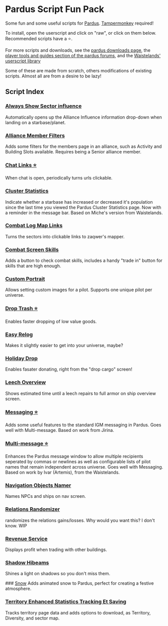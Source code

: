 # Pardus Script Fun Pack
Some fun and some useful scripts for [Pardus](https://www.pardus.at/?bonus=104041). [Tampermonkey](https://tampermonkey.net/) required!

To install, open the userscript and click on "raw", or click on them below. Recommended scripts have a ⭐.

For more scripts and downloads, see the [pardus downloads page](http://www.pardus.at/index.php?section=downloads), the [player tools and guides section of the pardus forums](http://forum.pardus.at/index.php?showforum=32), and the [Waistelands' userscript library](http://www.thewaistelands.info/category/userscript-library/)

Some of these are made from scratch, others modifications of existing scripts. Almost all are from a desire to be lazy!

## Script Index

### [Always Show Sector influence](https://github.com/Tsunder/pardus-script-fun-pack/raw/master/userscripts/pardus_Always%20Show%20Sector%20influence.user.js)
Automatically opens up the Alliance Influence information drop-down when landing on a starbase/planet.

### [Alliance Member Filters](https://github.com/Tsunder/pardus-script-fun-pack/raw/master/userscripts/pardus_alliance_member_filters.user.js)
Adds some filters for the members page in an alliance, such as Activity and Building Slots available. Requires being a Senior alliance member.

### [Chat Links ⭐](https://github.com/Tsunder/pardus-script-fun-pack/raw/master/userscripts/pardus_chat_links.user.js)
When chat is open, periodically turns urls clickable.

### [Cluster Statistics](https://github.com/Tsunder/pardus-script-fun-pack/raw/master/userscripts/pardus_cluster_statistics.user.js)
Indicate whether a starbase has increased or decreased it's population since the last time you viewed the Pardus Cluster Statistics page. Now with a reminder in the message bar. Based on Miche's version from Waistelands.

### [Combat Log Map Links](https://github.com/Tsunder/pardus-script-fun-pack/raw/master/userscripts/pardus_combat_log_map_links.user.js)
Turns the sectors into clickable links to zaqwer's mapper.

### [Combat Screen Skills](https://github.com/Tsunder/pardus-script-fun-pack/raw/master/userscripts/pardus_combat_screen_skills.user.js)
Adds a button to check combat skills, includes a handy "trade in" button for skills that are high enough.

### [Custom Portrait](https://github.com/Tsunder/pardus-script-fun-pack/raw/master/userscripts/pardus_custom_portrait.user.js)
Allows setting custom images for a pilot. Supports one unique pilot per universe.

### [Drop Trash ⭐](https://github.com/Tsunder/pardus-script-fun-pack/raw/master/userscripts/pardus_drop_trash.user.js)
Enables faster dropping of low value goods.

### [Easy Relog](https://github.com/Tsunder/pardus-script-fun-pack/raw/master/userscripts/pardus_easy_relog.user.js)
Makes it slightly easier to get into your universe, maybe?

### [Holiday Drop](https://github.com/Tsunder/pardus-script-fun-pack/raw/master/userscripts/pardus_holiday_drop.user.js)
Enables fasater donating, right from the "drop cargo" screen!

### [Leech Overview](https://github.com/Tsunder/pardus-script-fun-pack/raw/master/userscripts/pardus_leech_overview.user.js)
Shows estimated time until a leech repairs to full armor on ship overview screen.

### [Messaging ⭐](https://github.com/Tsunder/pardus-script-fun-pack/raw/master/userscripts/pardus_messaging.user.js)
Adds some useful features to the standard IGM messaging in Pardus. Goes well with Multi-message. Based on work from Jirina.

### [Multi-message ⭐](https://github.com/Tsunder/pardus-script-fun-pack/raw/master/userscripts/pardus_multi_message.user.js)
Enhances the Pardus message window to allow multiple recipients seperated by commas or newlines as well as configurable lists of pilot names that remain independent across universe. Goes well with Messaging. Based on work by Ivar (Artemis), from the Waistelands. 

### [Navigation Objects Namer](https://github.com/Tsunder/pardus-script-fun-pack/raw/master/userscripts/pardus_navigation_objects_namer.user.js)
Names NPCs and ships on nav screen.

### [Relations Randomizer](https://github.com/Tsunder/pardus-script-fun-pack/raw/master/userscripts/pardus_relations_randomizer.user.js)
randomizes the relations gains/losses. Why would you want this? I don't know. WIP

### [Revenue Service](https://github.com/Tsunder/pardus-script-fun-pack/raw/master/userscripts/pardus_revenue_service.user.js)
Displays profit when trading with other buildings.

### [Shadow Hibeams](https://github.com/Tsunder/pardus-script-fun-pack/raw/master/userscripts/pardus_shadow_highbeams.user.js)
Shines a light on shadows so you don't miss them.

### [Snow](https://github.com/Tsunder/pardus-script-fun-pack/raw/master/userscripts/pardus_snow.user.js)
Adds animated snow to Pardus, perfect for creating a festive atmosphere.

### [Territory Enhanced Statistics Tracking Et Saving](https://github.com/Tsunder/pardus-script-fun-pack/raw/master/userscripts/pardus_territory_enhanced_statistics_tracking_et_saving.user.js)
Tracks territory page data and adds options to download, as Territory, Diversity, and sector map.
